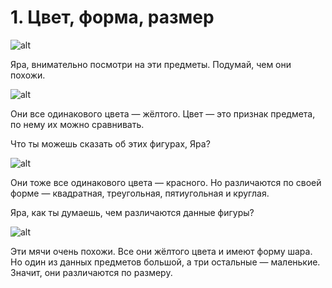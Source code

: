 # 1. Цвет, форма, размер

![alt](resource:assets/images/1.png)

Яра, внимательно посмотри на эти предметы.  Подумай, чем они похожи.

![alt](resource:assets/images/2.png)

Они все одинакового цвета — жёлтого.
Цвет — это признак предмета, по нему их можно сравнивать.

Что ты можешь сказать об этих фигурах, Яра?

![alt](resource:assets/images/3.png)

Они тоже все одинакового цвета — красного. Но различаются 
по своей форме — квадратная, треугольная, пятиугольная и круглая.

Яра, как ты думаешь, чем различаются данные фигуры?

![alt](resource:assets/images/4.png)

Эти мячи очень похожи. Все они жёлтого цвета и имеют форму шара. Но один из данных предметов большой,
а три остальные — маленькие. Значит,
они различаются по размеру.